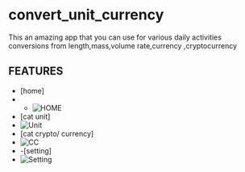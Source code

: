 # convert_unit_currency

This an amazing app that you can use for various daily activities conversions from length,mass,volume rate,currency ,cryptocurrency

## FEATURES
- [home]
- - ![HOME](screenshot/home.png)
- [cat unit]
- ![Unit](screenshot/cat-units.png)
- [cat crypto/ currency]
- ![CC](screenshot/cat-cc.png)
- -[setting]
- ![Setting](screenshot/setting.png)
